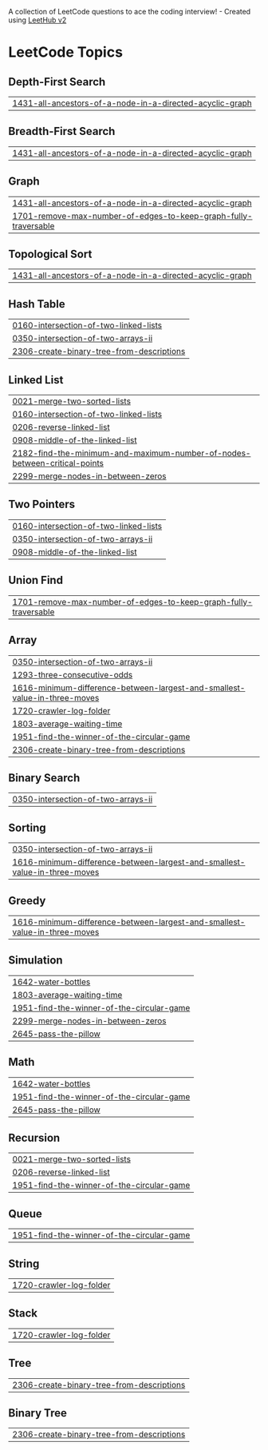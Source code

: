 A collection of LeetCode questions to ace the coding interview! - Created using [LeetHub v2](https://github.com/arunbhardwaj/LeetHub-2.0)
<!---LeetCode Topics Start-->
# LeetCode Topics
## Depth-First Search
|  |
| ------- |
| [1431-all-ancestors-of-a-node-in-a-directed-acyclic-graph](https://github.com/adarshjha01/Leetcode-questions/tree/master/1431-all-ancestors-of-a-node-in-a-directed-acyclic-graph) |
## Breadth-First Search
|  |
| ------- |
| [1431-all-ancestors-of-a-node-in-a-directed-acyclic-graph](https://github.com/adarshjha01/Leetcode-questions/tree/master/1431-all-ancestors-of-a-node-in-a-directed-acyclic-graph) |
## Graph
|  |
| ------- |
| [1431-all-ancestors-of-a-node-in-a-directed-acyclic-graph](https://github.com/adarshjha01/Leetcode-questions/tree/master/1431-all-ancestors-of-a-node-in-a-directed-acyclic-graph) |
| [1701-remove-max-number-of-edges-to-keep-graph-fully-traversable](https://github.com/adarshjha01/Leetcode-questions/tree/master/1701-remove-max-number-of-edges-to-keep-graph-fully-traversable) |
## Topological Sort
|  |
| ------- |
| [1431-all-ancestors-of-a-node-in-a-directed-acyclic-graph](https://github.com/adarshjha01/Leetcode-questions/tree/master/1431-all-ancestors-of-a-node-in-a-directed-acyclic-graph) |
## Hash Table
|  |
| ------- |
| [0160-intersection-of-two-linked-lists](https://github.com/adarshjha01/Leetcode-questions/tree/master/0160-intersection-of-two-linked-lists) |
| [0350-intersection-of-two-arrays-ii](https://github.com/adarshjha01/Leetcode-questions/tree/master/0350-intersection-of-two-arrays-ii) |
| [2306-create-binary-tree-from-descriptions](https://github.com/adarshjha01/Leetcode-questions/tree/master/2306-create-binary-tree-from-descriptions) |
## Linked List
|  |
| ------- |
| [0021-merge-two-sorted-lists](https://github.com/adarshjha01/Leetcode-questions/tree/master/0021-merge-two-sorted-lists) |
| [0160-intersection-of-two-linked-lists](https://github.com/adarshjha01/Leetcode-questions/tree/master/0160-intersection-of-two-linked-lists) |
| [0206-reverse-linked-list](https://github.com/adarshjha01/Leetcode-questions/tree/master/0206-reverse-linked-list) |
| [0908-middle-of-the-linked-list](https://github.com/adarshjha01/Leetcode-questions/tree/master/0908-middle-of-the-linked-list) |
| [2182-find-the-minimum-and-maximum-number-of-nodes-between-critical-points](https://github.com/adarshjha01/Leetcode-questions/tree/master/2182-find-the-minimum-and-maximum-number-of-nodes-between-critical-points) |
| [2299-merge-nodes-in-between-zeros](https://github.com/adarshjha01/Leetcode-questions/tree/master/2299-merge-nodes-in-between-zeros) |
## Two Pointers
|  |
| ------- |
| [0160-intersection-of-two-linked-lists](https://github.com/adarshjha01/Leetcode-questions/tree/master/0160-intersection-of-two-linked-lists) |
| [0350-intersection-of-two-arrays-ii](https://github.com/adarshjha01/Leetcode-questions/tree/master/0350-intersection-of-two-arrays-ii) |
| [0908-middle-of-the-linked-list](https://github.com/adarshjha01/Leetcode-questions/tree/master/0908-middle-of-the-linked-list) |
## Union Find
|  |
| ------- |
| [1701-remove-max-number-of-edges-to-keep-graph-fully-traversable](https://github.com/adarshjha01/Leetcode-questions/tree/master/1701-remove-max-number-of-edges-to-keep-graph-fully-traversable) |
## Array
|  |
| ------- |
| [0350-intersection-of-two-arrays-ii](https://github.com/adarshjha01/Leetcode-questions/tree/master/0350-intersection-of-two-arrays-ii) |
| [1293-three-consecutive-odds](https://github.com/adarshjha01/Leetcode-questions/tree/master/1293-three-consecutive-odds) |
| [1616-minimum-difference-between-largest-and-smallest-value-in-three-moves](https://github.com/adarshjha01/Leetcode-questions/tree/master/1616-minimum-difference-between-largest-and-smallest-value-in-three-moves) |
| [1720-crawler-log-folder](https://github.com/adarshjha01/Leetcode-questions/tree/master/1720-crawler-log-folder) |
| [1803-average-waiting-time](https://github.com/adarshjha01/Leetcode-questions/tree/master/1803-average-waiting-time) |
| [1951-find-the-winner-of-the-circular-game](https://github.com/adarshjha01/Leetcode-questions/tree/master/1951-find-the-winner-of-the-circular-game) |
| [2306-create-binary-tree-from-descriptions](https://github.com/adarshjha01/Leetcode-questions/tree/master/2306-create-binary-tree-from-descriptions) |
## Binary Search
|  |
| ------- |
| [0350-intersection-of-two-arrays-ii](https://github.com/adarshjha01/Leetcode-questions/tree/master/0350-intersection-of-two-arrays-ii) |
## Sorting
|  |
| ------- |
| [0350-intersection-of-two-arrays-ii](https://github.com/adarshjha01/Leetcode-questions/tree/master/0350-intersection-of-two-arrays-ii) |
| [1616-minimum-difference-between-largest-and-smallest-value-in-three-moves](https://github.com/adarshjha01/Leetcode-questions/tree/master/1616-minimum-difference-between-largest-and-smallest-value-in-three-moves) |
## Greedy
|  |
| ------- |
| [1616-minimum-difference-between-largest-and-smallest-value-in-three-moves](https://github.com/adarshjha01/Leetcode-questions/tree/master/1616-minimum-difference-between-largest-and-smallest-value-in-three-moves) |
## Simulation
|  |
| ------- |
| [1642-water-bottles](https://github.com/adarshjha01/Leetcode-questions/tree/master/1642-water-bottles) |
| [1803-average-waiting-time](https://github.com/adarshjha01/Leetcode-questions/tree/master/1803-average-waiting-time) |
| [1951-find-the-winner-of-the-circular-game](https://github.com/adarshjha01/Leetcode-questions/tree/master/1951-find-the-winner-of-the-circular-game) |
| [2299-merge-nodes-in-between-zeros](https://github.com/adarshjha01/Leetcode-questions/tree/master/2299-merge-nodes-in-between-zeros) |
| [2645-pass-the-pillow](https://github.com/adarshjha01/Leetcode-questions/tree/master/2645-pass-the-pillow) |
## Math
|  |
| ------- |
| [1642-water-bottles](https://github.com/adarshjha01/Leetcode-questions/tree/master/1642-water-bottles) |
| [1951-find-the-winner-of-the-circular-game](https://github.com/adarshjha01/Leetcode-questions/tree/master/1951-find-the-winner-of-the-circular-game) |
| [2645-pass-the-pillow](https://github.com/adarshjha01/Leetcode-questions/tree/master/2645-pass-the-pillow) |
## Recursion
|  |
| ------- |
| [0021-merge-two-sorted-lists](https://github.com/adarshjha01/Leetcode-questions/tree/master/0021-merge-two-sorted-lists) |
| [0206-reverse-linked-list](https://github.com/adarshjha01/Leetcode-questions/tree/master/0206-reverse-linked-list) |
| [1951-find-the-winner-of-the-circular-game](https://github.com/adarshjha01/Leetcode-questions/tree/master/1951-find-the-winner-of-the-circular-game) |
## Queue
|  |
| ------- |
| [1951-find-the-winner-of-the-circular-game](https://github.com/adarshjha01/Leetcode-questions/tree/master/1951-find-the-winner-of-the-circular-game) |
## String
|  |
| ------- |
| [1720-crawler-log-folder](https://github.com/adarshjha01/Leetcode-questions/tree/master/1720-crawler-log-folder) |
## Stack
|  |
| ------- |
| [1720-crawler-log-folder](https://github.com/adarshjha01/Leetcode-questions/tree/master/1720-crawler-log-folder) |
## Tree
|  |
| ------- |
| [2306-create-binary-tree-from-descriptions](https://github.com/adarshjha01/Leetcode-questions/tree/master/2306-create-binary-tree-from-descriptions) |
## Binary Tree
|  |
| ------- |
| [2306-create-binary-tree-from-descriptions](https://github.com/adarshjha01/Leetcode-questions/tree/master/2306-create-binary-tree-from-descriptions) |
<!---LeetCode Topics End-->